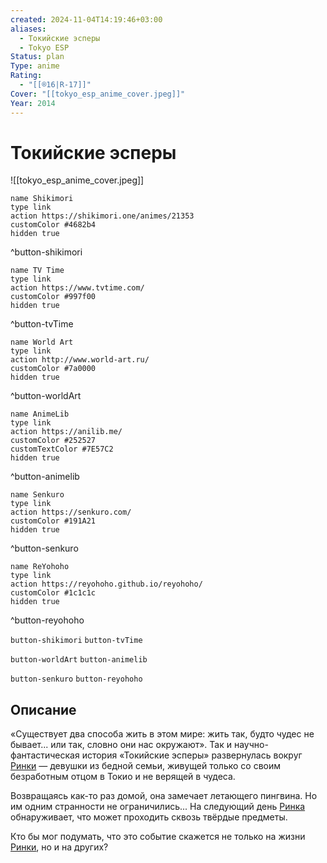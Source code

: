 ```yaml
---
created: 2024-11-04T14:19:46+03:00
aliases:
  - Токийские эсперы
  - Tokyo ESP
Status: plan
Type: anime
Rating:
  - "[[®️16|R-17]]"
Cover: "[[tokyo_esp_anime_cover.jpeg]]"
Year: 2014
---
```


# Токийские эсперы

![[tokyo_esp_anime_cover.jpeg]]

```button
name Shikimori
type link
action https://shikimori.one/animes/21353
customColor #4682b4
hidden true
```
^button-shikimori

```button
name TV Time
type link
action https://www.tvtime.com/
customColor #997f00
hidden true
```
^button-tvTime

```button
name World Art
type link
action http://www.world-art.ru/
customColor #7a0000
hidden true
```
^button-worldArt

```button
name AnimeLib
type link
action https://anilib.me/
customColor #252527
customTextColor #7E57C2
hidden true
```
^button-animelib

```button
name Senkuro
type link
action https://senkuro.com/
customColor #191A21
hidden true
```
^button-senkuro

```button
name ReYohoho
type link
action https://reyohoho.github.io/reyohoho/
customColor #1c1c1c
hidden true
```
^button-reyohoho

`button-shikimori` `button-tvTime`

`button-worldArt` `button-animelib`

`button-senkuro` `button-reyohoho`

## Описание

«Существует два способа жить в этом мире: жить так, будто чудес не бывает... или так, словно они нас окружают». Так и научно-фантастическая история «Токийские эсперы» развернулась вокруг [Ринки](https://shikimori.one/characters/33265-rinka-urushiba) — девушки из бедной семьи, живущей только со своим безработным отцом в Токио и не верящей в чудеса.

Возвращаясь как-то раз домой, она замечает летающего пингвина. Но им одним странности не ограничились... На следующий день [Ринка](https://shikimori.one/characters/33265-rinka-urushiba) обнаруживает, что может проходить сквозь твёрдые предметы.

Кто бы мог подумать, что это событие скажется не только на жизни [Ринки](https://shikimori.one/characters/33265-rinka-urushiba), но и на других?

